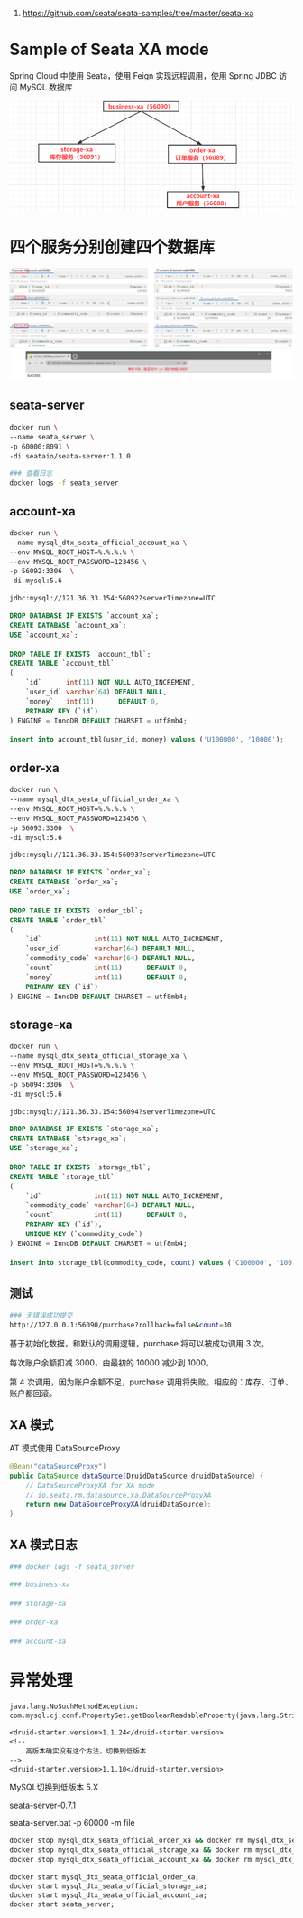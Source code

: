 1.  https://github.com/seata/seata-samples/tree/master/seata-xa 

# Sample of Seata XA mode

Spring Cloud 中使用 Seata，使用 Feign 实现远程调用，使用 Spring JDBC 访问 MySQL 数据库

![relation](./relation.png)

# 四个服务分别创建四个数据库

![db](./db.png)

## seata-server

```bash
docker run \
--name seata_server \
-p 60000:8091 \
-di seataio/seata-server:1.1.0
```

```bash
### 查看日志
docker logs -f seata_server 
```

## account-xa

```bash
docker run \
--name mysql_dtx_seata_official_account_xa \
--env MYSQL_ROOT_HOST=%.%.%.% \
--env MYSQL_ROOT_PASSWORD=123456 \
-p 56092:3306  \
-di mysql:5.6
```

```bash
jdbc:mysql://121.36.33.154:56092?serverTimezone=UTC
```

```sql
DROP DATABASE IF EXISTS `account_xa`;
CREATE DATABASE `account_xa`;
USE `account_xa`;

DROP TABLE IF EXISTS `account_tbl`;
CREATE TABLE `account_tbl`
(
    `id`      int(11) NOT NULL AUTO_INCREMENT,
    `user_id` varchar(64) DEFAULT NULL,
    `money`   int(11)      DEFAULT 0,
    PRIMARY KEY (`id`)
) ENGINE = InnoDB DEFAULT CHARSET = utf8mb4;

insert into account_tbl(user_id, money) values ('U100000', '10000');
```

## order-xa

```bash
docker run \
--name mysql_dtx_seata_official_order_xa \
--env MYSQL_ROOT_HOST=%.%.%.% \
--env MYSQL_ROOT_PASSWORD=123456 \
-p 56093:3306  \
-di mysql:5.6
```

```bash
jdbc:mysql://121.36.33.154:56093?serverTimezone=UTC
```

```sql
DROP DATABASE IF EXISTS `order_xa`;
CREATE DATABASE `order_xa`;
USE `order_xa`;

DROP TABLE IF EXISTS `order_tbl`;
CREATE TABLE `order_tbl`
(
    `id`             int(11) NOT NULL AUTO_INCREMENT,
    `user_id`        varchar(64) DEFAULT NULL,
    `commodity_code` varchar(64) DEFAULT NULL,
    `count`          int(11)      DEFAULT 0,
    `money`          int(11)      DEFAULT 0,
    PRIMARY KEY (`id`)
) ENGINE = InnoDB DEFAULT CHARSET = utf8mb4;
```

## storage-xa

```bash
docker run \
--name mysql_dtx_seata_official_storage_xa \
--env MYSQL_ROOT_HOST=%.%.%.% \
--env MYSQL_ROOT_PASSWORD=123456 \
-p 56094:3306  \
-di mysql:5.6
```

```bash
jdbc:mysql://121.36.33.154:56094?serverTimezone=UTC
```

```sql
DROP DATABASE IF EXISTS `storage_xa`;
CREATE DATABASE `storage_xa`;
USE `storage_xa`;

DROP TABLE IF EXISTS `storage_tbl`;
CREATE TABLE `storage_tbl`
(
    `id`             int(11) NOT NULL AUTO_INCREMENT,
    `commodity_code` varchar(64) DEFAULT NULL,
    `count`          int(11)      DEFAULT 0,
    PRIMARY KEY (`id`),
    UNIQUE KEY (`commodity_code`)
) ENGINE = InnoDB DEFAULT CHARSET = utf8mb4;

insert into storage_tbl(commodity_code, count) values ('C100000', '100');
```

## 测试 

```bash
### 无错误成功提交
http://127.0.0.1:56090/purchase?rollback=false&count=30
```
基于初始化数据，和默认的调用逻辑，purchase 将可以被成功调用 3 次。

每次账户余额扣减 3000，由最初的 10000 减少到 1000。

第 4 次调用，因为账户余额不足，purchase 调用将失败。相应的：库存、订单、账户都回滚。

## XA 模式

AT 模式使用 DataSourceProxy

```java
@Bean("dataSourceProxy")
public DataSource dataSource(DruidDataSource druidDataSource) {
    // DataSourceProxyXA for XA mode
    // io.seata.rm.datasource.xa.DataSourceProxyXA
    return new DataSourceProxyXA(druidDataSource);
}
```



## XA 模式日志

```bash
### docker logs -f seata_server 

```

```bash
### business-xa

### storage-xa

### order-xa

### account-xa
```





# 异常处理

```
java.lang.NoSuchMethodException: com.mysql.cj.conf.PropertySet.getBooleanReadableProperty(java.lang.String)
```

```xaml
<druid-starter.version>1.1.24</druid-starter.version>
<!-- 
	高版本确实没有这个方法，切换到低版本 
-->
<druid-starter.version>1.1.10</druid-starter.version>
```



MySQL切换到低版本 5.X



seata-server-0.7.1

seata-server.bat -p 60000 -m file







































````bash
docker stop mysql_dtx_seata_official_order_xa && docker rm mysql_dtx_seata_official_order_xa;
docker stop mysql_dtx_seata_official_storage_xa && docker rm mysql_dtx_seata_official_storage_xa;
docker stop mysql_dtx_seata_official_account_xa && docker rm mysql_dtx_seata_official_account_xa;
````



```
docker start mysql_dtx_seata_official_order_xa;
docker start mysql_dtx_seata_official_storage_xa;
docker start mysql_dtx_seata_official_account_xa;
docker start seata_server;
```



